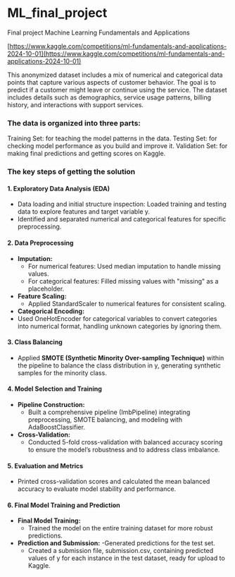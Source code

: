 # ML_final_project

Final project Machine Learning Fundamentals and Applications

[https://www.kaggle.com/competitions/ml-fundamentals-and-applications-2024-10-01](https://www.kaggle.com/competitions/ml-fundamentals-and-applications-2024-10-01)

This anonymized dataset includes a mix of numerical and categorical data points that capture various aspects of customer behavior. The goal is to predict if a customer might leave or continue using the service. The dataset includes details such as demographics, service usage patterns, billing history, and interactions with support services.

### The data is organized into three parts:

Training Set: for teaching the model patterns in the data.
Testing Set: for checking model performance as you build and improve it.
Validation Set: for making final predictions and getting scores on Kaggle.

### The key steps of getting the solution

#### 1. Exploratory Data Analysis (EDA)

- Data loading and initial structure inspection: Loaded training and testing data to explore features and target variable y.
- Identified and separated numerical and categorical features for specific preprocessing.

#### 2. Data Preprocessing

- **Imputation:**
  - For numerical features: Used median imputation to handle missing values.
  - For categorical features: Filled missing values with "missing" as a placeholder.
- **Feature Scaling:**
  - Applied StandardScaler to numerical features for consistent scaling.
- **Categorical Encoding:**
- Used OneHotEncoder for categorical variables to convert categories into numerical format, handling unknown categories by ignoring them.

#### 3. Class Balancing

- Applied **SMOTE (Synthetic Minority Over-sampling Technique)** within the pipeline to balance the class distribution in y, generating synthetic samples for the minority class.

#### 4. Model Selection and Training

- **Pipeline Construction:**
  - Built a comprehensive pipeline (ImbPipeline) integrating preprocessing, SMOTE balancing, and modeling with AdaBoostClassifier.
- **Cross-Validation:**
  - Conducted 5-fold cross-validation with balanced accuracy scoring to ensure the model’s robustness and to address class imbalance.

#### 5. Evaluation and Metrics

- Printed cross-validation scores and calculated the mean balanced accuracy to evaluate model stability and performance.

#### 6. Final Model Training and Prediction

- **Final Model Training:**
  - Trained the model on the entire training dataset for more robust predictions.
- **Prediction and Submission:**
  -Generated predictions for the test set.
  - Created a submission file, submission.csv, containing predicted values of y for each instance in the test dataset, ready for upload to Kaggle.
